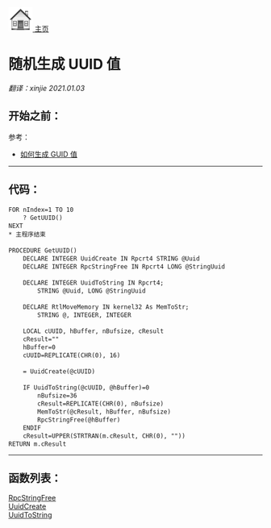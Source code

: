 [<img src="../images/home.png"> 主页 ](https://github.com/VFP9/Win32API)  

# 随机生成 UUID 值
_翻译：xinjie  2021.01.03_

## 开始之前：
参考：

* [如何生成 GUID 值](sample_456.md)  
  
***  


## 代码：
```foxpro  
FOR nIndex=1 TO 10
	? GetUUID()
NEXT
* 主程序结束

PROCEDURE GetUUID()
	DECLARE INTEGER UuidCreate IN Rpcrt4 STRING @Uuid
	DECLARE INTEGER RpcStringFree IN Rpcrt4 LONG @StringUuid

	DECLARE INTEGER UuidToString IN Rpcrt4;
		STRING @Uuid, LONG @StringUuid

	DECLARE RtlMoveMemory IN kernel32 As MemToStr;
		STRING @, INTEGER, INTEGER

	LOCAL cUUID, hBuffer, nBufsize, cResult
	cResult=""
	hBuffer=0
	cUUID=REPLICATE(CHR(0), 16)

	= UuidCreate(@cUUID)

	IF UuidToString(@cUUID, @hBuffer)=0
		nBufsize=36
		cResult=REPLICATE(CHR(0), nBufsize)
		MemToStr(@cResult, hBuffer, nBufsize)
		RpcStringFree(@hBuffer)
	ENDIF
	cResult=UPPER(STRTRAN(m.cResult, CHR(0), ""))
RETURN m.cResult  
```  
***  


## 函数列表：
[RpcStringFree](../libraries/rpcrt4/RpcStringFree.md)  
[UuidCreate](../libraries/rpcrt4/UuidCreate.md)  
[UuidToString](../libraries/rpcrt4/UuidToString.md)  

